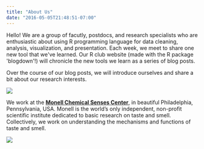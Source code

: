 ```yaml
---
title: "About Us"
date: "2016-05-05T21:48:51-07:00"
---
```


Hello! We are a group of facutly, postdocs, and research specialists who are enthusiastic about using R programming language for data cleaning, analysis, visualization, and presentation. Each week, we meet to share one new tool that we've learned. Our R club website (made with the R package 'blogdown'!) will chronicle the new tools we learn as a series of blog posts.

Over the course of our blog posts, we will introduce ourselves and share a bit about our research interests.

![](/./about_files/IMG_2144.JPG)

We work at the [**Monell Chemical Senses Center**](http://monell.org), in beautiful Philadelphia, Pennsylvania, USA.
Monell is the world’s only independent, non-profit scientific institute dedicated to basic research on taste and smell. Collectively, we work on understanding the mechanisms and functions of taste and smell.

![](/./about_files/monell.jpg)

